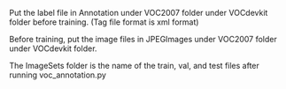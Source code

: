  
Put the label file in Annotation under VOC2007 folder under VOCdevkit folder before training. (Tag file format is xml format)

Before training, put the image files in JPEGImages under VOC2007 folder under VOCdevkit folder.

The ImageSets folder is the name of the train, val, and test files after running voc_annotation.py
